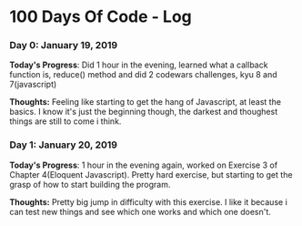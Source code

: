 # 100 Days Of Code - Log

### Day 0: January 19, 2019

**Today's Progress**: Did 1 hour in the evening, learned what a callback function is, reduce() method and did 2 codewars challenges, kyu 8 and 7(javascript)

**Thoughts:** Feeling like starting to get the hang of Javascript, at least the basics. I know it's just the beginning though, the darkest and thoughest things are still to come i think.


### Day 1: January 20, 2019

**Today's Progress**: 1 hour in the evening again, worked on Exercise 3 of Chapter 4(Eloquent Javascript). Pretty hard exercise, but starting to get the grasp of how to start building the program.

**Thoughts:** Pretty big jump in difficulty with this exercise. I like it because i can test new things and see which one works and which one doesn't.
